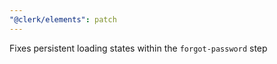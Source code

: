 ```yaml
---
"@clerk/elements": patch
---
```


Fixes persistent loading states within the `forgot-password` step

